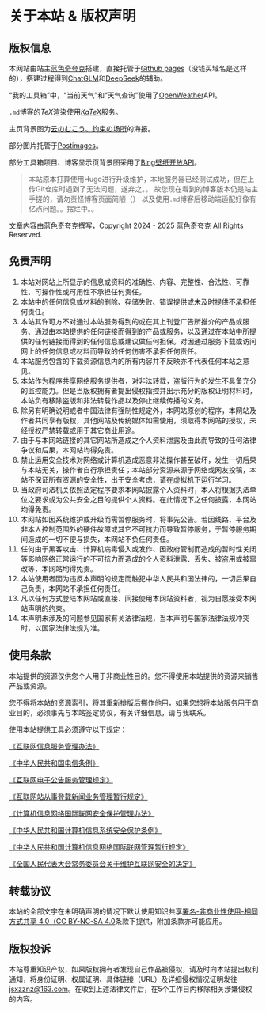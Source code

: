 ﻿# 关于本站 & 版权声明

## 版权信息

本网站由站主[蓝色奇夸克](https://space.bilibili.com/2105459088)搭建，直接托管于<a href="pages.github.com">Github pages</a>（没钱买域名是这样的），搭建过程得到[ChatGLM](https://chatglm.cn/)和[DeepSeek](https://www.deepseek.com/)的辅助。

“我的工具箱”中，“当前天气”和“天气查询”使用了[OpenWeather](https://openweathermap.org/api)API。

`.md`博客的$TeX$渲染使用[$KaTeX$](https://katex.org/)服务。

主页背景图为[云のむこう、约束の场所](https://www.bilibili.com/bangumi/play/ss2545)的海报。

部分图片托管于[Postimages](https://postimages.org/)。

部分工具箱项目、博客显示页背景图采用了[Bing壁纸开放API](https://bing.img.run/api.html)。

>本站原本打算使用Hugo进行升级维护，本地服务器已经测试成功，但在上传Git仓库时遇到了无法问题，遂弃之。。
>故您现在看到的博客版本仍是站主手搓的，请勿责怪博客页面简陋（）
>以及使用`.md`博客后移动端适配好像有亿点问题。。摆烂中。。


文章内容由[蓝色奇夸克](https://space.bilibili.com/2105459088)撰写，Copyright 2024 - 2025 蓝色奇夸克 All Rights Reserved.


## 免责声明

1.  本站对网站上所显示的信息或资料的准确性、内容、完整性、合法性、可靠性、可操作性或可用性不承担任何责任。
2.  本站中的任何信息或材料的删除、存储失败、错误提供或未及时提供不承担任何责任。
3.  本站其许可方不对通过本站服务得到的或在其上刊登广告所推介的产品或服务、通过由本站提供的任何链接而得到的产品或服务，以及通过在本站中所提供的任何链接而得到的任何信息或建议做任何担保。对因通过服务下载或访问网上的任何信息或材料而导致的任何伤害不承担任何责任。
4.  本站服务包含的下载资源信息内的所有内容并不反映亦不代表任何本站之意见。
5.  本站作为程序共享网络服务提供者，对非法转载，盗版行为的发生不具备充分的监控能力。但是当版权拥有者提出侵权指控并出示充分的版权证明材料时，本站负有移除盗版和非法转载作品以及停止继续传播的义务。
6.  除另有明确说明或者中国法律有强制性规定外，本网站原创的程序，本网站及作者共同享有版权，其他网站及传统媒体如需使用，须取得本网站的授权，未经授权严禁转载或用于其它商业用途。
7.  由于与本网站链接的其它网站所造成之个人资料泄露及由此而导致的任何法律争议和后果，本网站均得免责。
8.  禁止运用安全技术对网络或计算机造成恶意非法操作甚至破坏，发生一切后果与本站无关，操作者自行承担责任；本站部分资源来源于网络或网友投稿，本站不保证所有资源的安全性，出于安全考虑，请在虚拟机下运行学习。
9.  当政府司法机关依照法定程序要求本网站披露个人资料时，本人将根据执法单位之要求或为公共安全之目的提供个人资料。在此情况下之任何披露，本网站均得免责。
10.  本网站如因系统维护或升级而需暂停服务时，将事先公告。若因线路、平台及非本人控制范围外的硬件故障或其它不可抗力而导致暂停服务，于暂停服务期间造成的一切不便与损失，本网站不负任何责任。
11.  任何由于黑客攻击、计算机病毒侵入或发作、因政府管制而造成的暂时性关闭等影响网络正常运行的不可抗力而造成的个人资料泄露、丢失、被盗用或被窜改等，本网站均得免责。
12.  本站使用者因为违反本声明的规定而触犯中华人民共和国法律的，一切后果自己负责，本网站不承担任何责任。
13.  凡以任何方式登陆本网站或直接、间接使用本网站资料者，视为自愿接受本网站声明的约束。
14.  本声明未涉及的问题参见国家有关法律法规，当本声明与国家法律法规冲突时，以国家法律法规为准。


## 使用条款

本站提供的资源仅供您个人用于非商业性目的。您不得使用本站提供的资源来销售产品或资源。

您不得将本站的资源索引，将其重新排版后挪作他用，如果您想将本站服务用于商业目的，必须事先与本站签定协议，有关详细信息，请与我联系。

使用本站提供工具必须遵守以下规定：

[《互联网信息服务管理办法》](http://www.gov.cn/zhengce/2020-12/26/content_5574367.htm)

[《中华人民共和国电信条例》](http://www.gov.cn/zhengce/2020-12/26/content_5574368.htm)

[《互联网电子公告服务管理规定》](http://www.gov.cn/gongbao/content/2001/content_61064.htm)

[《互联网站从事登载新闻业务管理暂行规定》](http://www.gov.cn/gongbao/content/2001/content_132314.htm)

[《计算机信息网络国际联网安全保护管理办法》](http://www.gov.cn/zhengce/2020-12/26/content_5574873.htm)

[《中华人民共和国计算机信息系统安全保护条例》](http://www.gov.cn/zhengce/2020-12/25/content_5575080.htm)

[《中华人民共和国计算机信息网络国际联网管理暂行规定》](http://www.gov.cn/zhengce/2020-12/26/content_5574802.htm)

[《全国人民代表大会常务委员会关于维护互联网安全的决定》](http://www.gov.cn/gongbao/content/2001/content_61258.htm)

## 转载协议


本站的全部文字在未明确声明的情况下默认使用知识共享[署名-非商业性使用-相同方式共享 4.0（CC BY-NC-SA 4.0](https://creativecommons.org/licenses/by-nc-sa/4.0/)条款下提供，附加条款亦可能应用。

## 版权投诉

本站尊重知识产权，如果版权拥有者发现自己作品被侵权，请及时向本站提出权利通知，将身份证明、权属证明、具体链接（URL）及详细侵权情况证明发往[jsxzznz@163.com](mailto:jsxzznz@163.com "向 jsxzznz@163.com 发送邮件")。在收到上述法律文件后，在5个工作日内移除相关涉嫌侵权的内容。
